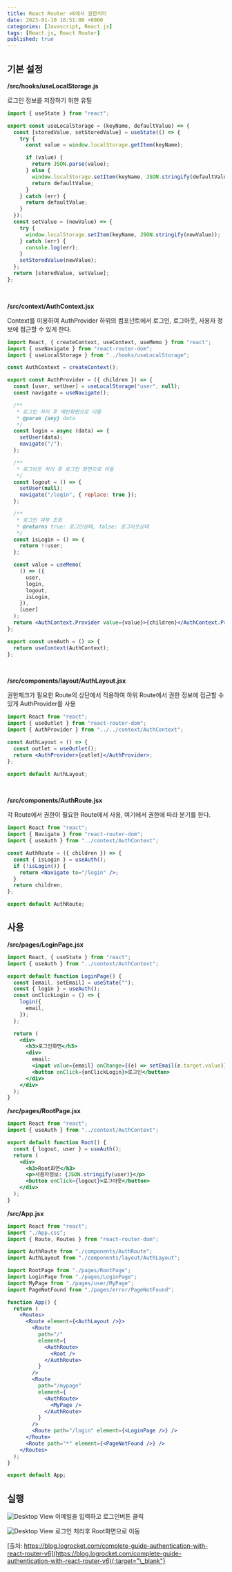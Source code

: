 ```yaml
---
title: React Router v6에서 권한처리
date: 2023-01-10 16:51:00 +0900
categories: [Javascript, React.js]
tags: [React.js, React Router]
published: true
---
```


## 기본 설정

**/src/hooks/useLocalStorage.js**

로그인 정보를 저장하기 위한 유틸

```javascript
import { useState } from "react";

export const useLocalStorage = (keyName, defaultValue) => {
  const [storedValue, setStoredValue] = useState(() => {
    try {
      const value = window.localStorage.getItem(keyName);

      if (value) {
        return JSON.parse(value);
      } else {
        window.localStorage.setItem(keyName, JSON.stringify(defaultValue));
        return defaultValue;
      }
    } catch (err) {
      return defaultValue;
    }
  });
  const setValue = (newValue) => {
    try {
      window.localStorage.setItem(keyName, JSON.stringify(newValue));
    } catch (err) {
      console.log(err);
    }
    setStoredValue(newValue);
  };
  return [storedValue, setValue];
};
```

<br />

**/src/context/AuthContext.jsx**

Context를 이용하여 AuthProvider 하위의 컴포넌트에서 로그인, 로그아웃, 사용자 정보에 접근할 수 있게 한다.

```jsx
import React, { createContext, useContext, useMemo } from "react";
import { useNavigate } from "react-router-dom";
import { useLocalStorage } from "../hooks/useLocalStorage";

const AuthContext = createContext();

export const AuthProvider = ({ children }) => {
  const [user, setUser] = useLocalStorage("user", null);
  const navigate = useNavigate();

  /**
   * 로그인 처리 후 메인화면으로 이동
   * @param {any} data
   */
  const login = async (data) => {
    setUser(data);
    navigate("/");
  };

  /**
   * 로그아웃 처리 후 로그인 화면으로 이동
   */
  const logout = () => {
    setUser(null);
    navigate("/login", { replace: true });
  };

  /**
   * 로그인 여부 조회
   * @returns true: 로그인상태, false: 로그아웃상태
   */
  const isLogin = () => {
    return !!user;
  };

  const value = useMemo(
    () => ({
      user,
      login,
      logout,
      isLogin,
    }),
    [user]
  );
  return <AuthContext.Provider value={value}>{children}</AuthContext.Provider>;
};

export const useAuth = () => {
  return useContext(AuthContext);
};
```

<br />

**/src/components/layout/AuthLayout.jsx**

권한체크가 필요한 Route의 상단에서 적용하여 하위 Route에서 권한 정보에 접근할 수 있게 AuthProvider를 사용

```jsx
import React from "react";
import { useOutlet } from "react-router-dom";
import { AuthProvider } from "../../context/AuthContext";

const AuthLayout = () => {
  const outlet = useOutlet();
  return <AuthProvider>{outlet}</AuthProvider>;
};

export default AuthLayout;
```

<br/>

**/src/components/AuthRoute.jsx**

각 Route에서 권한이 필요한 Route에서 사용, 여기에서 권한에 따라 분기를 한다.

```jsx
import React from "react";
import { Navigate } from "react-router-dom";
import { useAuth } from "../context/AuthContext";

const AuthRoute = ({ children }) => {
  const { isLogin } = useAuth();
  if (!isLogin()) {
    return <Navigate to="/login" />;
  }
  return children;
};

export default AuthRoute;
```

## 사용

**/src/pages/LoginPage.jsx**

```jsx
import React, { useState } from "react";
import { useAuth } from "../context/AuthContext";

export default function LoginPage() {
  const [email, setEmail] = useState("");
  const { login } = useAuth();
  const onClickLogin = () => {
    login({
      email,
    });
  };

  return (
    <div>
      <h3>로그인화면</h3>
      <div>
        email:
        <input value={email} onChange={(e) => setEmail(e.target.value)} />
        <button onClick={onClickLogin}>로그인</button>
      </div>
    </div>
  );
}
```

**/src/pages/RootPage.jsx**

```jsx
import React from "react";
import { useAuth } from "../context/AuthContext";

export default function Root() {
  const { logout, user } = useAuth();
  return (
    <div>
      <h3>Root화면</h3>
      <p>사용자정보: {JSON.stringify(user)}</p>
      <button onClick={logout}>로그아웃</button>
    </div>
  );
}
```

**/src/App.jsx**

```jsx
import React from "react";
import "./App.css";
import { Route, Routes } from "react-router-dom";

import AuthRoute from "./components/AuthRoute";
import AuthLayout from "./components/layout/AuthLayout";

import RootPage from "./pages/RootPage";
import LoginPage from "./pages/LoginPage";
import MyPage from "./pages/user/MyPage";
import PageNotFound from "./pages/error/PageNotFound";

function App() {
  return (
    <Routes>
      <Route element={<AuthLayout />}>
        <Route
          path="/"
          element={
            <AuthRoute>
              <Root />
            </AuthRoute>
          }
        />
        <Route
          path="/mypage"
          element={
            <AuthRoute>
              <MyPage />
            </AuthRoute>
          }
        />
        <Route path="/login" element={<LoginPage />} />
      </Route>
      <Route path="*" element={<PageNotFound />} />
    </Routes>
  );
}

export default App;
```

## 실행

![Desktop View](/assets/img/2023-01-10-01.png)
이메일을 입력하고 로그인버튼 클릭

![Desktop View](/assets/img/2023-01-10-02.png)
로그인 처리후 Root화면으로 이동

[출처: https://blog.logrocket.com/complete-guide-authentication-with-react-router-v6](https://blog.logrocket.com/complete-guide-authentication-with-react-router-v6){:target="\_blank"}

